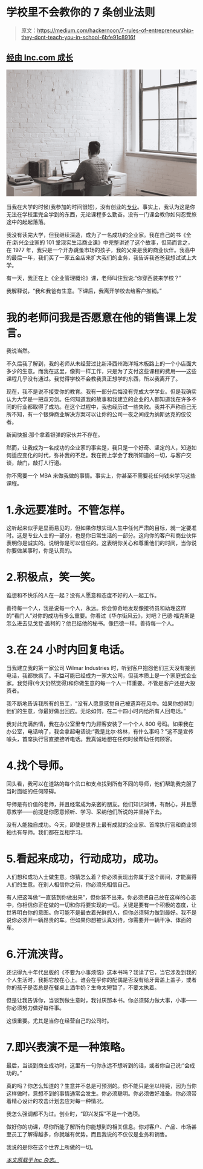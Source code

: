 # 学校里不会教你的 7 条创业法则

> 原文：<https://medium.com/hackernoon/7-rules-of-entrepreneurship-they-dont-teach-you-in-school-6bfe91c8916f>

## [经由 Inc.com 成长](https://www.inc.com/grow)

![](img/f4b3fa09c7c43bc13905388fa24a58ef.png)

当我在大学的时候(我参加的时间很短)，没有创业的[专业](https://www.inc.com/bill-green/thinking-about-expanding-your-business-heres-why-you-should-consider-acquiring-another-company.html)。事实上，我认为这是你无法在学校里完全学到的东西，无论课程多么勤奋。没有一门课会教你如何忍受旅途中的起起落落。

我没有读完大学，但我继续深造，成为了一名成功的企业家。我在自己的书《全在:新兴企业家的 101 堂现实生活商业课》中完整讲述了这个故事，但简而言之，在 1977 年，我只是一个开办跳蚤市场的孩子，我的父亲是我的商业伙伴。我高中的最后一年，我们买了一家五金店来扩大我们的业务，我告诉我爸爸我想试试上大学。

有一天，我正在上《企业管理概论》课，老师叫住我说:“你穿西装来学校？”

我解释说，“我和我爸有生意。下课后，我离开学校去给客户推销。”

# 我的老师问我是否愿意在他的销售课上发言。

我说当然。

不久后我了解到，我的老师从未经营过比新泽西州海洋城木板路上的一个小店面大多少的生意。而我在这里，像狗一样工作，只是为了支付这些课程的费用——这些课程几乎没有通过。我觉得学校不会教我真正想学的东西，所以我离开了。

现在，我不是说不接受你的教育。我有一部分后悔没有完成大学学业。但是我确实认为大学是一把双刃剑。任何知道我的故事和我建立的企业的人都知道我在许多不同的行业都取得了成功。在这个过程中，我也经历过一些失败。我并不声称自己无所不知，有一个银弹商业解决方案可以让你的公司一夜之间成为纳斯达克的佼佼者。

新闻快报:那个拿着银弹的家伙并不存在。

然而，让我成为一名成功的企业家的事实是，我只是一个好奇、坚定的人，知道如何适应变化的时代，弥补我的不足。我在街上学会了我所知道的一切，与客户交谈，敲门，敲打人行道。

你不需要一个 MBA 来做我做的事情。事实上，你甚至不需要花任何钱来学习这些课程。

# 1.永远要准时。不管怎样。

这听起来似乎是显而易见的，但如果你想实现人生中任何严肃的目标，就一定要准时。这是专业人士的一部分，也是你日常生活的一部分。这向你的客户和商业伙伴表明你是诚实的。说明你是可以信任的。这表明你关心和尊重他们的时间，当你说你要做某事时，你是认真的。

# 2.积极点，笑一笑。

谁想和不快乐的人在一起？没有人愿意和态度不好的人一起工作。

善待每一个人，我是说每一个人，永远。你会惊奇地发现像接待员和助理这样的“看门人”对你的成功有多么重要。你看过《华尔街风云》，对吧？巴德·福克斯是怎么进去见戈登·盖柯的？他巴结他的秘书。像巴德一样。善待每一个人。

# 3.在 24 小时内回复电话。

当我建立我的第一家公司 Wilmar Industries 时，听到客户抱怨他们三天没有接到电话，我都快疯了。丰益可能已经成为一家大公司，但我本质上是一个家庭式企业家。我觉得(今天仍然觉得)和你做生意的每一个人一样重要。不管是客户还是大投资者。

我不断地告诉我所有的员工，“没有人愿意感觉自己被遗弃在风中。如果你想得到他们的生意，你最好做出回应。无论如何，在二十四小时内给所有人回电话。”

我对此充满热情，我在办公室里专门为顾客安装了一个个人 800 号码。如果我在办公室，电话响了，我会拿起电话说:“我是比尔·格林，有什么事吗？”这不是宣传噱头，首席执行官直接接听电话。我真诚地想在任何时候帮助任何顾客。

# 4.找个导师。

回头看，我可以在道路的每个岔口和支点找到所有不同的导师，他们帮助我克服了当时面临的任何障碍。

导师是有价值的老师，并且经常成为亲密的朋友。他们知识渊博，有耐心，并且愿意教学——前提是你愿意倾听、学习、采纳他们所说的并坚持下去。

没有人能独自成功。今天，即使是世界上最有成就的企业家、首席执行官和商业领袖也有导师。我们都在互相学习。

# 5.看起来成功，行动成功，成功。

人们想和成功人士做生意。你猜怎么着？你必须表现出你属于这个房间，才能赢得人们的生意。在别人相信你之前，你必须先相信自己。

有人把这叫做“一直装到你做出来”，但你装不出来。你必须把自己放在这样的心态中，你相信你正在做的一切和你将要实现的一切。关键是要有一个积极的态度，让世界明白你的意图。你可能不是最衣着光鲜的人，但你必须努力做到最好。我不是说你必须开一辆昂贵的车。但如果你想被认真对待，你需要开一辆干净、体面的车。

# 6.汗流浃背。

还记得九十年代出版的《不要为小事烦恼》这本书吗？我读了它，当它涉及到我的个人生活时，我把它放在心上。谁会在乎你的配偶是否没有给牙膏盖上盖子，或者你的孩子是否总是在餐桌上洒牛奶？生命太短暂了，不要太执着。

但是让我告诉你，当谈到做生意时，我讨厌那本书。你必须努力做大事，小事——你必须努力做好每件事。

这很重要。尤其是当你在经营自己的公司时。

# 7.即兴表演不是一种策略。

最后，当谈到商业成功时，这里有一句你永远不想听到的话，或者你自己说:“会成功的。”

真的吗？你怎么知道的？生意并不总是可预测的。你不能只是坐以待毙，因为当你这样做时，意想不到的事情通常会发生。你必须聪明。你必须做好准备。你必须带着精心设计的攻击计划去应对每一种情况。

我怎么强调都不为过。创业时，“即兴发挥”不是一个选项。

做好你的功课，尽你所能了解所有你能想到的相关信息。你对客户、产品、市场甚至员工了解得越多，你就越有优势。而且我说的不仅仅是业务和销售。

我说的是你在这个世界上所做的一切。

[*本文原载于 Inc 杂志。*](https://www.inc.com/bill-green/the-7-laws-of-entrepreneurship-they-dont-teach-you-in-school.html)